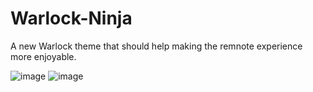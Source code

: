 # Warlock-Ninja
A new Warlock theme that should help making the remnote experience more enjoyable. 

![image](https://github.com/AkiraTheSquid/Warlock-Ninja/assets/87283170/302d4938-553b-4cff-b0d0-3987dda227d5)
![image](https://github.com/AkiraTheSquid/Warlock-Ninja/assets/87283170/8e83766a-b05d-4dae-8f7f-978661d03613)

